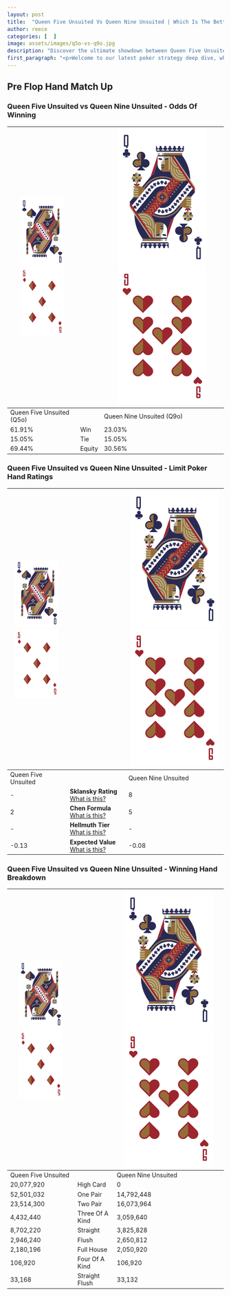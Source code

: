 ```yaml
---
layout: post
title:  "Queen Five Unsuited Vs Queen Nine Unsuited | Which Is The Better Hand In Poker? A Complete Guide"
author: reece
categories: [  ]
image: assets/images/q5o-vs-q9o.jpg
description: "Discover the ultimate showdown between Queen Five Unsuited and Queen Nine Unsuited in poker! Uncover the odds, strategies, and scenarios where one hand triumphs over the other. Get ready to up your poker game with this thrilling analysis."
first_paragraph: "<p>Welcome to our latest poker strategy deep dive, where we're pitting two distinct hands against each other in a high-stakes showdown: Queen Five Unsuited vs Queen Nine Unsuited.</p><p>In the dynamic world of poker, every decision counts, and knowing which hand holds the upper hand is key to your success at the table.</p><p>In this article, we'll dissect these two hands, explore the scenarios where one dominates the other, and equip you with the knowledge to make strategic choices that can tip the odds in your favor.</p><p>Get ready to unravel the intriguing dynamics of these poker hands and elevate your game to new heights.</p>"
---
```




[comment]: # (sp0)

## Pre Flop Hand Match Up

<div class="table hand-ratings" markdown="1"> 



### Queen Five Unsuited vs Queen Nine Unsuited - Odds Of Winning


    
| ![image info](assets/images/hand1/Q.png) ![image info](assets/images/hand1/5o.png) |  | ![image info](assets/images/hand2/Q.png) ![image info](assets/images/hand2/9o.png) |
| -------- | -------- | -------- |
| Queen Five Unsuited (Q5o) |  | Queen Nine Unsuited (Q9o) |
| 61.91% | Win | 23.03% |
| 15.05% | Tie | 15.05% |
| 69.44% | Equity | 30.56% |




[comment]: # (sp1)



### Queen Five Unsuited vs Queen Nine Unsuited - Limit Poker Hand Ratings


    
| ![image info](assets/images/hand1/Q.png) ![image info](assets/images/hand1/5o.png) |  | ![image info](assets/images/hand2/Q.png) ![image info](assets/images/hand2/9o.png) |
| -------- | -------- | -------- |
| Queen Five Unsuited |  | Queen Nine Unsuited |
| - | **Sklansky Rating** [What is this?](/sklansky-rating-explained) | 8 |
| 2 | **Chen Formula** [What is this?](/chen-formula-explained) | 5 |
| - | **Hellmuth Tier** [What is this?](/Hellmuth-tier-explained) | - |
| -0.13 | **Expected Value** [What is this?](/expected-value-explained) | -0.08 |




[comment]: # (sp2)



### Queen Five Unsuited vs Queen Nine Unsuited - Winning Hand Breakdown


    
| ![image info](assets/images/hand1/Q.png) ![image info](assets/images/hand1/5o.png) |  | ![image info](assets/images/hand2/Q.png) ![image info](assets/images/hand2/9o.png) |
| -------- | -------- | -------- |
| Queen Five Unsuited |  | Queen Nine Unsuited |
| 20,077,920 | High Card | 0 |
| 52,501,032 | One Pair | 14,792,448 |
| 23,514,300 | Two Pair | 16,073,964 |
| 4,432,440 | Three Of A Kind | 3,059,640 |
| 8,702,220 | Straight | 3,825,828 |
| 2,946,240 | Flush | 2,650,812 |
| 2,180,196 | Full House | 2,050,920 |
| 106,920 | Four Of A Kind | 106,920 |
| 33,168 | Straight Flush | 33,132 |




[comment]: # (sp3)



</div>

[comment]: # (sp4)



[comment]: # (sp5)


